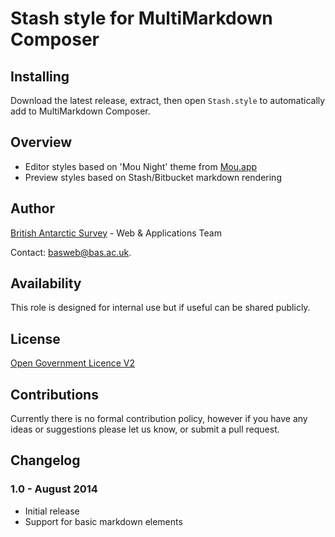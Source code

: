 # Stash style for MultiMarkdown Composer

## Installing

Download the latest release, extract, then open `Stash.style` to automatically add to MultiMarkdown Composer.

## Overview

* Editor styles based on 'Mou Night' theme from [Mou.app](http://25.io/mou/)
* Preview styles based on Stash/Bitbucket markdown rendering

## Author

[British Antarctic Survey](http://www.antarctica.ac.uk) - Web & Applications Team

Contact: [basweb@bas.ac.uk](mailto:basweb@bas.ac.uk).

## Availability

This role is designed for internal use but if useful can be shared publicly.

## License

[Open Government Licence V2](https://www.nationalarchives.gov.uk/doc/open-government-licence/version/2/)

## Contributions

Currently there is no formal contribution policy, however if you have any ideas or suggestions please let us know, or submit a pull request.

## Changelog

### 1.0 - August 2014

* Initial release
* Support for basic markdown elements